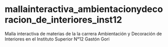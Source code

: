 # mallainteractiva_ambientacionydecoracion_de_interiores_inst12
Malla interactiva de materias de la la carrera Ambientación y Decoración de Interiores en el Instituto Superior N°12 Gastón Gori
